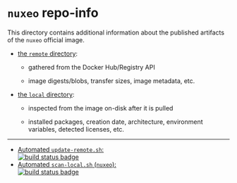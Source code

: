 # `nuxeo` repo-info

This directory contains additional information about the published artifacts of the `nuxeo` official image.

-	[the `remote` directory](remote/):

	-	gathered from the Docker Hub/Registry API

	-	image digests/blobs, transfer sizes, image metadata, etc.

-	[the `local` directory](local/):

	-	inspected from the image on-disk after it is pulled

	-	installed packages, creation date, architecture, environment variables, detected licenses, etc.

---

-	[Automated `update-remote.sh`:  
	![build status badge](https://doi-janky.infosiftr.net/job/repo-info/job/remote/badge/icon)](https://doi-janky.infosiftr.net/job/repo-info/job/remote/)
-	[Automated `scan-local.sh` (`nuxeo`):  
	![build status badge](https://doi-janky.infosiftr.net/job/repo-info/job/local/job/nuxeo/badge/icon)](https://doi-janky.infosiftr.net/job/repo-info/job/local/job/nuxeo)
